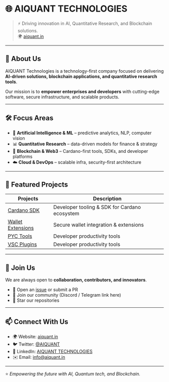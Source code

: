 # 🌐 AIQUANT TECHNOLOGIES

> ⚡ Driving innovation in AI, Quantitative Research, and Blockchain solutions.  
> 🌍 [aiquant.in](https://aiquant.in)

---

## 🚀 About Us

AIQUANT Technologies is a technology-first company focused on delivering **AI-driven solutions, blockchain applications, and quantitative research tools**.  

Our mission is to **empower enterprises and developers** with cutting-edge software, secure infrastructure, and scalable products.

---

## 🛠️ Focus Areas

- 🤖 **Artificial Intelligence & ML** – predictive analytics, NLP, computer vision  
- 📊 **Quantitative Research** – data-driven models for finance & strategy  
- 🔗 **Blockchain & Web3** – Cardano-first tools, SDKs, and developer platforms  
- ☁️ **Cloud & DevOps** – scalable infra, security-first architecture  

---

## 📂 Featured Projects

| Projects | Description |
|---------|-------------|
| [Cardano SDK](#) | Developer tooling & SDK for Cardano ecosystem |
| [Wallet Extensions](#) | Secure wallet integration & extensions |
| [PYC Tools](#) | Developer productivity tools |
| [VSC Plugins](#) | Developer productivity tools |

---

## 👥 Join Us

We are always open to **collaboration, contributors, and innovators**.  
- 📝 Open an [issue](#) or submit a PR  
- 💬 Join our community (Discord / Telegram link here)  
- 🌟 Star our repositories  

---

## 📫 Connect With Us  

- 🌍 Website: [aiquant.in](https://aiquant.in)  
- 🐦 Twitter: [@AIQUANT](https://x.com/AiquantTech)  
- 💼 LinkedIn: [AIQUANT TECHNOLOGIES](https://www.linkedin.com/company/aiquant)  
- ✉️ Email: info@aiquant.in  

---

⭐ *Empowering the future with AI, Quantum tech, and Blockchain.*
